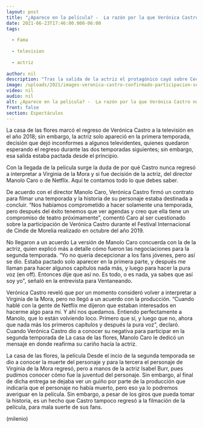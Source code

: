 ```yaml
---
layout: post
title: "¿Aparece en la película? -  La razón por la que Verónica Castro nunca regresó a 'La casa de las flores'"
date: 2021-06-23T17:46:00.000-06:00
tags:
  
  - Fama
  
  - television
  
  - actriz
  
author: nil
description: "Tras la salida de la actriz el protagónico cayó sobre Cecilia Suárez, quien interpreta a Paulina de la Mora."
image: /uploads/2021/images-veronica-castro-confirmado-participacion-secuela_106_42_650_405.jpg
video: nil
audio: nil
alt: ¿Aparece en la película? -  La razón por la que Verónica Castro nunca regresó a 'La casa de las flores'
front: false
section: Espectáculos
---
```


La casa de las flores marcó el regreso de Verónica Castro a la televisión en el año 2018; sin embargo, la actriz solo apareció en la primera temporada, decisión que dejó inconformes a algunos televidentes, quienes quedaron esperando el regreso durante las dos temporadas siguientes; sin embargo, esa salida estaba pactada desde el principio. 

Con la llegada de la película surge la duda de por qué Castro nunca regresó a interpretar a Virginia de la Mora y si fue decisión de la actriz, del director Manolo Caro o de Netflix. Aquí te contamos todo lo que debes saber. 

De acuerdo con el director Manolo Caro, Verónica Castro firmó un contrato para filmar una temporada y la historia de su personaje estaba destinada a concluir.  “Nos habíamos comprometido a hacer solamente una temporada, pero después del éxito tenemos que ver agendas y creo que ella tiene un compromiso de teatro próximamente”, comentó Caro al ser cuestionado sobre la participación de Verónica Castro durante el Festival Internacional de Cinde de Morelia realizado en octubre del año 2019.  

No llegaron a un acuerdo La versión de Manolo Caro concuerda con la de la actriz, quien explicó más a detalle cómo fueron las negociaciones para la segunda temporada.  “Yo no quería decepcionar a los fans jóvenes, pero así se dio. Estaba pactado solo aparecer en la primera parte, y después me llaman para hacer algunos capítulos nada más, y luego para hacer la pura voz (en off). Entonces dije que así no. Es todo, o es nada, ya sabes que así soy yo", señaló en la entrevista para Ventaneando. 

Verónica Castro reveló que por un momento consideró volver a interpretar a Virginia de la Mora, pero no llegó a un acuerdo con la producción.  “Cuando hablé con la gente de Netflix me dijeron que estaban interesados en hacerme algo para mí. Y ahí nos quedamos. Entiendo perfectamente a Manolo, que lo están volviendo loco. Primero que sí, y luego que no, ahora que nada más los primeros capítulos y después la pura voz", declaró.  Cuando Verónica Castro dio a conocer su negativa para participar en la segunda temporada de La casa de las flores, Manolo Caro le dedicó un mensaje en donde reafirma su cariño hacía la actriz.  

La casa de las flores, la película Desde el incio de la segunda temporada se dio a conocer la muerte del personaje y para la tercera el personaje de Virginia de la Mora regresó, pero a manos de la actriz Isabel Burr, pues pudimos conocer cómo fue la juventud del personaje. Sin embargo, al final de dicha entrega se dejaba ver un guiño por parte de la producción que indicaría que el personaje no había muerto, pero eso ya lo podremos averiguar en la película. Sin embargo, a pesar de los giros que pueda tomar la historia, es un hecho que Castro tampoco regresó a la filmación de la película, para mala suerte de sus fans.

(milenio)